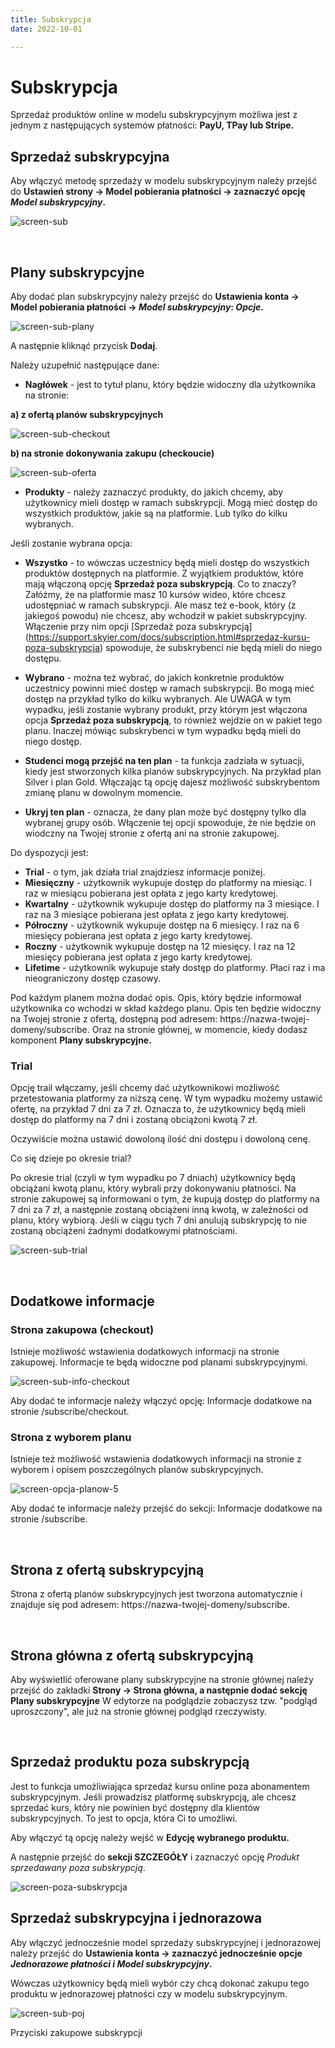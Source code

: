```yaml
---
title: Subskrypcja
date: 2022-10-01

---
```


# Subskrypcja

Sprzedaż produktów online w modelu subskrypcyjnym możliwa jest z jednym z następujących systemów płatności: **PayU, TPay lub Stripe.** 

## Sprzedaż subskrypcyjna
Aby włączyć metodę sprzedaży w modelu subskrypcyjnym należy przejść do **Ustawień strony -> Model pobierania płatności -> zaznaczyć opcję *Model subskrypcyjny*.**

![screen-sub](./images/screen-sub.png)


<br/>

## Plany subskrypcyjne

Aby dodać plan subskrypcyjny należy przejść do **Ustawienia konta -> Model pobierania płatności -> *Model subskrypcyjny*: *Opcje*.**

![screen-sub-plany](./images/screen-sub-plany.png)

A następnie kliknąć przycisk **Dodaj**. 

Należy uzupełnić następujące dane:

* **Nagłówek** - jest to tytuł planu, który będzie widoczny dla użytkownika na stronie:

**a) z ofertą planów subskrypcyjnych**

![screen-sub-checkout](./images/screen-sub-oferta.png)

**b) na stronie dokonywania zakupu (checkoucie)**

![screen-sub-oferta](./images/screen-sub-checkout.png)

* **Produkty** - należy zaznaczyć produkty, do jakich chcemy, aby użytkownicy mieli dostęp w ramach subskrypcji. Mogą mieć dostęp do wszystkich produktów, jakie są na platformie. Lub tylko do kilku wybranych. 

Jeśli zostanie wybrana opcja:

- **Wszystko** - to wówczas uczestnicy będą mieli dostęp do wszystkich produktów dostępnych na platformie. Z wyjątkiem produktów, które mają włączoną opcję **Sprzedaż poza subskrypcją**. Co to znaczy? Załóżmy, że na platformie masz 10 kursów wideo, które chcesz udostępniać w ramach subskrypcji. Ale masz też e-book, który (z jakiegoś powodu) nie chcesz, aby wchodził w pakiet subskrypcyjny. Włączenie przy nim opcji [Sprzedaż poza subskrypcją] (https://support.skyier.com/docs/subscription.html#sprzedaz-kursu-poza-subskrypcja) spowoduje, że subskrybenci nie będą mieli do niego dostępu. 

- **Wybrano** - można też wybrać, do jakich konkretnie produktów uczestnicy powinni mieć dostęp w ramach subskrypcji. Bo mogą mieć dostęp na przykład tylko do kilku wybranych. Ale UWAGA w tym wypadku, jeśli zostanie wybrany produkt, przy którym jest włączona opcja **Sprzedaż poza subskrypcją**, to również wejdzie on w pakiet tego planu. Inaczej mówiąc subskrybenci w tym wypadku będą mieli do niego dostęp. 

* **Studenci mogą przejść na ten plan** - ta funkcja zadziała w sytuacji, kiedy jest stworzonych kilka planów subskrypcyjnych. Na przykład plan Silver i plan Gold. Włączając tą opcję dajesz możliwość subskrybentom zmianę planu w dowolnym momencie. 

* **Ukryj ten plan** - oznacza, że dany plan może być dostępny tylko dla wybranej grupy osób. Włączenie tej opcji spowoduje, że nie będzie on wiodczny na Twojej stronie z ofertą ani na stronie zakupowej. 


Do dyspozycji jest:

* **Trial** - o tym, jak działa trial znajdziesz informacje poniżej.
* **Miesięczny** - użytkownik wykupuje dostęp do platformy na miesiąc. I raz w miesiącu pobierana jest opłata z jego karty kredytowej.
* **Kwartalny** - użytkownik wykupuje dostęp do platformy na 3 miesiące. I raz na 3 miesiące pobierana jest opłata z jego karty kredytowej.
* **Półroczny** - użytkownik wykupuje dostęp na 6 miesięcy. I raz na 6 miesięcy pobierana jest opłata z jego karty kredytowej.
* **Roczny** - użytkownik wykupuje dostęp na 12 miesięcy. I raz na 12 miesięcy pobierana jest opłata z jego karty kredytowej.
* **Lifetime** - użytkownik wykupuje stały dostęp do platformy. Płaci raz i ma nieograniczony dostęp czasowy. 

Pod każdym planem można dodać opis. Opis, który będzie informował użytkownika co wchodzi w skład każdego planu. Opis ten będzie widoczny na Twojej stronie z ofertą, dostępną pod adresem: https://nazwa-twojej-domeny/subscribe. Oraz na stronie głównej, w momencie, kiedy dodasz komponent **Plany subskrypcyjne.** 


### Trial

Opcję trail włączamy, jeśli chcemy dać użytkownikowi możliwość przetestowania platformy za niższą cenę. W tym wypadku możemy ustawić ofertę, na przykład 7 dni za 7 zł. Oznacza to, że użytkownicy będą mieli dostęp do platformy na 7 dni i zostaną obciążoni kwotą 7 zł. 

Oczywiście można ustawić dowoloną ilość dni dostępu i dowoloną cenę. 

Co się dzieje po okresie trial?

Po okresie trial (czyli w tym wypadku po 7 dniach) użytkownicy będą obciążani kwotą planu, który wybrali przy dokonywaniu płatności. Na stronie zakupowej są informowani o tym, że kupują dostęp do platformy na 7 dni za 7 zł, a następnie zostaną obciążeni inną kwotą, w zależności od planu, który wybiorą. Jeśli w ciągu tych 7 dni anulują subskrypcję to nie zostaną obciążeni żadnymi dodatkowymi płatnościami. 

![screen-sub-trial](./images/screen-sub-trial.png)

<br>

## Dodatkowe informacje

### Strona zakupowa (checkout) 

Istnieje możliwość wstawienia dodatkowych informacji na stronie zakupowej. Informacje te będą widoczne pod planami subskrypcyjnymi. 

![screen-sub-info-checkout](./images/screen-sub-info-checkout.png)


Aby dodać te informacje należy włączyć opcję: Informacje dodatkowe na stronie /subscribe/checkout.



### Strona z wyborem planu

Istnieje też możliwość wstawienia dodatkowych informacji na stronie z wyborem i opisem poszczególnych planów subskrypcyjnych.

![screen-opcja-planow-5](./images/screen-sub-info-subscribe.png)


Aby dodać te informacje należy przejść do sekcji: Informacje dodatkowe na stronie /subscribe.


<br/>

## Strona z ofertą subskrypcyjną

Strona z ofertą planów subskrypcyjnych jest tworzona automatycznie i znajduje się pod adresem: https://nazwa-twojej-domeny/subscribe.

<br/>

## Strona główna z ofertą subskrypcyjną

Aby wyświetlić oferowane plany subskrypcyjne na stronie głównej należy przejść do zakładki **Strony -> Strona główna, a następnie dodać sekcję Plany subskrypcyjne** W edytorze na podglądzie zobaczysz tzw. "podgląd uproszczony", ale już na stronie głównej podgląd rzeczywisty.

<br/>

## Sprzedaż produktu poza subskrypcją

Jest to funkcja umożliwiająca sprzedaż kursu online poza abonamentem subskrypcyjnym. Jeśli prowadzisz platformę subskrypcją, ale chcesz sprzedać kurs, który nie powinien być dostępny dla klientów subskrypcyjnych. To jest to opcja, która Ci to umożliwi. 

Aby włączyć tą opcję należy wejść w **Edycję wybranego produktu.** 

A następnie przejść do **sekcji SZCZEGÓŁY** i zaznaczyć opcję *Produkt sprzedawany poza subskrypcją*. 

![screen-poza-subskrypcja](./images/screen-sprzedaz-poza-sub.png)

## Sprzedaż subskrypcyjna i jednorazowa
Aby włączyć jednocześnie model sprzedaży subskrypcyjnej i jednorazowej należy przejść do **Ustawienia konta -> zaznaczyć jednocześnie opcje *Jednorazowe płatności i Model subskrypcyjny*.**

Wówczas użytkownicy będą mieli wybór czy chcą dokonać zakupu tego produktu w jednorazowej płatności czy w modelu subskrypcyjnym. 

![screen-sub-poj](./images/screen-sub-poj.png)

Przyciski zakupowe subskrypcji
